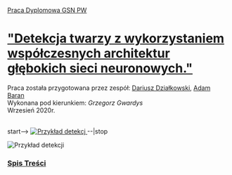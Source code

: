 [Praca Dyplomowa GSN PW](notebooks/Praca_Dyplomowa.ipynb)
# ["Detekcja twarzy z wykorzystaniem współczesnych architektur głębokich sieci neuronowych."](notebooks/Praca_Dyplomowa.ipynb)

Praca została przygotowana przez zespół: [Dariusz Działkowski](https://github.com/DarekGit), [Adam Baran](https://github.com/barad007)
<br>
Wykonana pod kierunkiem: *Grzegorz Gwardys* <br>
Wrzesień 2020r.
<br><br>

start-->
<a href="https://github.com/DarekGit/FACES_DNN/blob/master/notebooks/Praca_Dyplomowa.ipynb">
<img src="https://github.com/DarekGit/FACES_DNN/blob/master/Figures/Smieszna%20detekcja.jpg" alt="Przykład detekcj">
</a>
--|stop

![Przykład detekcji](https://github.com/DarekGit/FACES_DNN/blob/master/Figures/Smieszna%20detekcja.jpg)


<!--NAVIGATION-->
### [Spis Treści](https://github.com/DarekGit/FACES_DNN/blob/master/notebooks/Praca_Dyplomowa.ipynb)
